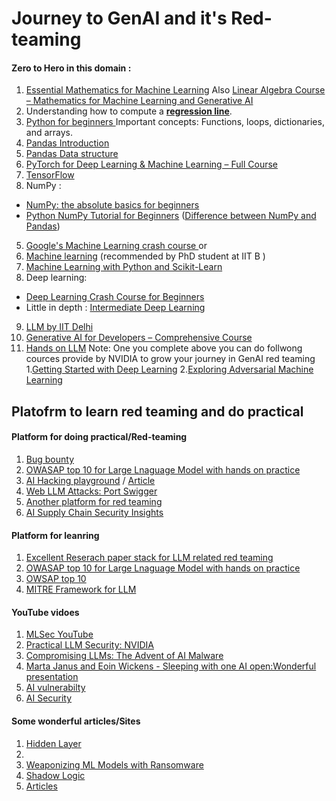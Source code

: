 # Journey to GenAI and it's Red-teaming
#### Zero to Hero in this domain :
1. [Essential Mathematics for Machine Learning](https://www.youtube.com/playlist?list=PLLy_2iUCG87D1CXFxE-SxCFZUiJzQ3IvE) Also [Linear Algebra Course – Mathematics for Machine Learning and Generative AI](https://www.youtube.com/watch?v=rSjt1E9WHaQ)
2. Understanding how to compute a **[regression line](http://www.stat.yale.edu/Courses/1997-98/101/linreg.htm)**. 
3. [Python for beginners ](https://www.youtube.com/watch?v=rfscVS0vtbw&t=3s) Important concepts: Functions, loops, dictionaries, and arrays.
4. [Pandas Introduction](https://www.kaggle.com/code/robikscube/pandas-introduction-youtube-tutorial?scriptVersionId=94752062)
5. [Pandas Data structure](https://pandas.pydata.org/pandas-docs/stable/user_guide/dsintro.html) 
6. [PyTorch for Deep Learning & Machine Learning – Full Course](https://www.youtube.com/watch?v=V_xro1bcAuA)
7. [TensorFlow ](https://www.youtube.com/watch?v=tPYj3fFJGjk&t=2712s)
8. NumPy : 
-  [NumPy: the absolute basics for beginners](https://numpy.org/doc/stable/user/absolute_beginners.html)
-  [Python NumPy Tutorial for Beginners](https://www.youtube.com/watch?v=QUT1VHiLmmI)
   ([Difference between NumPy and Pandas](https://www.youtube.com/watch?v=KHoEbRH46Zk))
5. [Google's Machine Learning crash course ](https://developers.google.com/machine-learning/crash-course/linear-regression) or
6. [Machine learning](https://www.coursera.org/specializations/machine-learning-introduction?#courses) (recommended by PhD student at IIT B )
7. [Machine Learning with Python and Scikit-Learn](https://www.youtube.com/watch?v=hDKCxebp88A)
8. Deep learning:
-  [Deep Learning Crash Course for Beginners](https://www.youtube.com/watch?v=VyWAvY2CF9c)
- Little in depth : [Intermediate Deep Learning](https://youtube.com/playlist?list=PLeo1K3hjS3uu7CxAacxVndI4bE_o3BDtO&si=IZWY8euU54aO29dS)  
9. [LLM by IIT Delhi ](https://www.youtube.com/watch?v=zMn37YxPD6I&list=PLqGkIjcOyrGnjyBHl4GE2S9kX47X96FH-)
10. [Generative AI for Developers – Comprehensive Course](https://www.youtube.com/watch?v=F0GQ0l2NfHA)
11. [Hands on LLM](https://github.com/HandsOnLLM/Hands-On-Large-Language-Models?tab=readme-ov-file)
Note: One you complete above you can do follwong cources provide by NVIDIA to grow your journey in GenAI red teaming
1.[Getting Started with Deep Learning](https://learn.nvidia.com/courses/course-detail?course_id=course-v1:DLI+S-FX-01+V1)
2.[Exploring Adversarial Machine Learning](https://learn.nvidia.com/courses/course-detail?course_id=course-v1:DLI+S-DS-03+V1)
## Platofrm to learn red teaming and do practical 
#### Platform for doing practical/Red-teaming
1. [Bug bounty](https://huntr.com/)
2. [OWASAP top 10 for Large Lnaguage Model with hands on practice](https://application.security/free/llm)
3. [AI Hacking playground](https://crucible.dreadnode.io/) / [Article](https://boschko.ca/adversarial-ml/)
4. [Web LLM Attacks: Port Swigger](https://portswigger.net/web-security)
5. [Another platform for red teaming](https://0din.ai/about)
6. [AI Supply Chain Security Insights](https://protectai.com/insights)
#### Platform for leanring 
1. [Excellent Reserach paper stack for LLM related red teaming](https://dreadnode.notion.site/2582fe5306274c60b85a5e37cf99da7e?v=74ab79ed1452441dab8a1fa02099fedb)
2. [OWASAP top 10 for Large Lnaguage Model with hands on practice](https://application.security/free/llm)
3. [OWSAP top 10](https://genai.owasp.org/llm-top-10-2023-24/)
4. [MITRE Framework for LLM](https://atlas.mitre.org/)
#### YouTube vidoes 
1. [MLSec YouTube](https://www.youtube.com/@MLSec/videos)
2. [Practical LLM Security: NVIDIA](https://www.youtube.com/watch?v=Rhpqiunpu0c)
3. [Compromising LLMs: The Advent of AI Malware](https://www.youtube.com/watch?v=5DoDxqQJIQ8)
4. [ Marta Janus and Eoin Wickens - Sleeping with one AI open:Wonderful presentation](https://www.youtube.com/watch?v=u2TqNL0cI5o)
5. [AI vulnerabilty](https://www.youtube.com/watch?v=e3ybnXjtpIc)
6. [AI Security](https://www.youtube.com/watch?v=IFRX6rUDXyY)
#### Some wonderful articles/Sites
1. [Hidden Layer](https://hiddenlayer.com/)
2. 
3. [Weaponizing ML Models with Ransomware](https://hiddenlayer.com/innovation-hub/weaponizing-machine-learning-models-with-ransomware/#Introduction)
4. [Shadow Logic](https://hiddenlayer.com/innovation-hub/shadowlogic/)
5. [Articles](https://embracethered.com/blog/)

